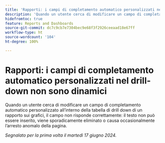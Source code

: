 ```yaml
---
title: 'Rapporti: i campi di completamento automatico personalizzati nel drill-down non sono dinamici'
description: 'Quando un utente cerca di modificare un campo di completamento automatico personalizzato all’interno della tabella di drill down di un rapporto sui grafici, il campo non risponde correttamente: il testo non può essere inserito, viene sporadicamente eliminato o causa occasionalmente l’arresto anomalo della pagina.'
hidefromtoc: true
feature: Reports and Dashboards
source-git-commit: dc7c9cb7e7304bec9e68f3f2926ceeaad18e67ff
workflow-type: ht
source-wordcount: '104'
ht-degree: 100%

---
```


# Rapporti: i campi di completamento automatico personalizzati nel drill-down non sono dinamici

Quando un utente cerca di modificare un campo di completamento automatico personalizzato all’interno della tabella di drill down di un rapporto sui grafici, il campo non risponde correttamente: il testo non può essere inserito, viene sporadicamente eliminato o causa occasionalmente l’arresto anomalo della pagina.

_Segnalato per la prima volta il martedì 17 giugno 2024._
